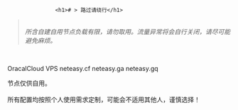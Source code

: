                    <h1># > 路过请绕行</h1>
<blockquote><em><br/> 所含自建自用节点负载有限，请勿取用。流量异常将会自行关闭，请尽可能避免麻烦。<br/></em></blockquote>
 <br>
<p>
OracalCloud VPS
  neteasy.cf
  neteasy.ga
  neteasy.gq
  </P>
  <p>节点仅供自用。<br><br>
所有配置均按照个人使用需求定制，可能会不适用其他人，谨慎选择！</p>
  
